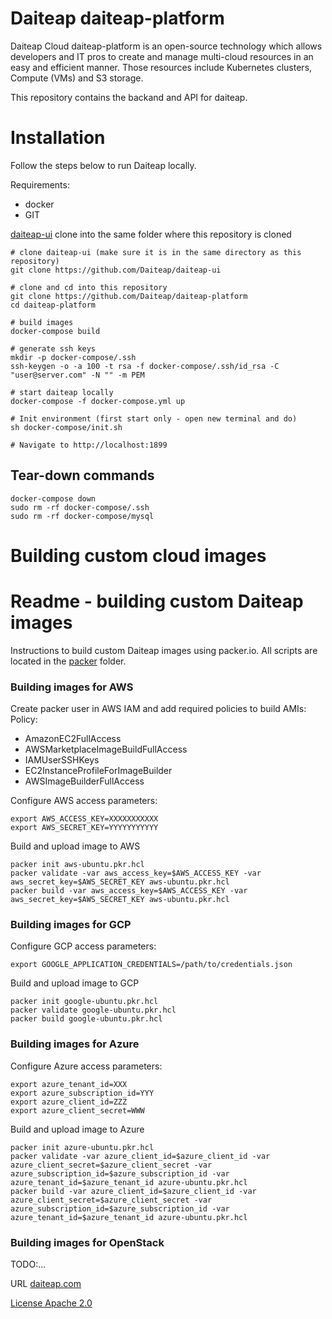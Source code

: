 # Daiteap daiteap-platform

Daiteap Cloud daiteap-platform is an open-source technology which allows developers and IT pros to create and manage multi-cloud resources in an easy and efficient manner. Those resources include Kubernetes clusters, Compute (VMs) and S3 storage.

This repository contains the backand and API for daiteap. 

# Installation

Follow the steps below to run Daiteap locally. 

Requirements:
- docker 
- GIT


[daiteap-ui](https://github.com/Daiteap/daiteap-ui) clone into the same folder where this repository is cloned

```shell
# clone daiteap-ui (make sure it is in the same directory as this repository)
git clone https://github.com/Daiteap/daiteap-ui

# clone and cd into this repository
git clone https://github.com/Daiteap/daiteap-platform
cd daiteap-platform

# build images
docker-compose build

# generate ssh keys
mkdir -p docker-compose/.ssh
ssh-keygen -o -a 100 -t rsa -f docker-compose/.ssh/id_rsa -C "user@server.com" -N "" -m PEM

# start daiteap locally
docker-compose -f docker-compose.yml up

# Init environment (first start only - open new terminal and do)
sh docker-compose/init.sh

# Navigate to http://localhost:1899

```

## Tear-down commands
```shell
docker-compose down
sudo rm -rf docker-compose/.ssh
sudo rm -rf docker-compose/mysql
```

# Building custom cloud images
# Readme - building custom Daiteap images

Instructions to build custom Daiteap images using packer.io. All scripts are located in the [packer](./packer/) folder.

### Building images for AWS

Create packer user in AWS IAM and add required policies to build AMIs:
Policy:
- AmazonEC2FullAccess  
- AWSMarketplaceImageBuildFullAccess  
- IAMUserSSHKeys  
- EC2InstanceProfileForImageBuilder  
- AWSImageBuilderFullAccess  

Configure AWS access parameters:
```console
export AWS_ACCESS_KEY=XXXXXXXXXXX
export AWS_SECRET_KEY=YYYYYYYYYYY
```

Build and upload image to AWS
```console
packer init aws-ubuntu.pkr.hcl
packer validate -var aws_access_key=$AWS_ACCESS_KEY -var aws_secret_key=$AWS_SECRET_KEY aws-ubuntu.pkr.hcl
packer build -var aws_access_key=$AWS_ACCESS_KEY -var aws_secret_key=$AWS_SECRET_KEY aws-ubuntu.pkr.hcl
```

### Building images for GCP

Configure GCP access parameters:
```console
export GOOGLE_APPLICATION_CREDENTIALS=/path/to/credentials.json
```

Build and upload image to GCP
```console
packer init google-ubuntu.pkr.hcl
packer validate google-ubuntu.pkr.hcl
packer build google-ubuntu.pkr.hcl
```

### Building images for Azure

Configure Azure access parameters:
```console
export azure_tenant_id=XXX
export azure_subscription_id=YYY
export azure_client_id=ZZZ
export azure_client_secret=WWW
```

Build and upload image to Azure
```console
packer init azure-ubuntu.pkr.hcl
packer validate -var azure_client_id=$azure_client_id -var azure_client_secret=$azure_client_secret -var azure_subscription_id=$azure_subscription_id -var azure_tenant_id=$azure_tenant_id azure-ubuntu.pkr.hcl
packer build -var azure_client_id=$azure_client_id -var azure_client_secret=$azure_client_secret -var azure_subscription_id=$azure_subscription_id -var azure_tenant_id=$azure_tenant_id azure-ubuntu.pkr.hcl
```

### Building images for OpenStack
TODO:...


URL [daiteap.com](https://www.daiteap.com/)

[License Apache 2.0](./LICENSE)

